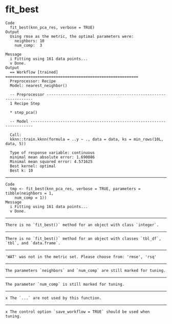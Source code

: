 # fit_best

    Code
      fit_best(knn_pca_res, verbose = TRUE)
    Output
      Using rmse as the metric, the optimal parameters were:
        neighbors: 10
        num_comp:  3
      
    Message
      i Fitting using 161 data points...
      v Done.
    Output
      == Workflow [trained] ==========================================================
      Preprocessor: Recipe
      Model: nearest_neighbor()
      
      -- Preprocessor ----------------------------------------------------------------
      1 Recipe Step
      
      * step_pca()
      
      -- Model -----------------------------------------------------------------------
      
      Call:
      kknn::train.kknn(formula = ..y ~ ., data = data, ks = min_rows(10L,     data, 5))
      
      Type of response variable: continuous
      minimal mean absolute error: 1.690086
      Minimal mean squared error: 4.571625
      Best kernel: optimal
      Best k: 10

---

    Code
      tmp <- fit_best(knn_pca_res, verbose = TRUE, parameters = tibble(neighbors = 1,
        num_comp = 1))
    Message
      i Fitting using 161 data points...
      v Done.

---

    There is no `fit_best()` method for an object with class `integer`.

---

    There is no `fit_best()` method for an object with classes `tbl_df`, `tbl`, and `data.frame`.

---

    'WAT' was not in the metric set. Please choose from: 'rmse', 'rsq'

---

    The parameters `neighbors` and `num_comp` are still marked for tuning.

---

    The parameter `num_comp` is still marked for tuning.

---

    x The `...` are not used by this function.

---

    x The control option `save_workflow = TRUE` should be used when tuning.

